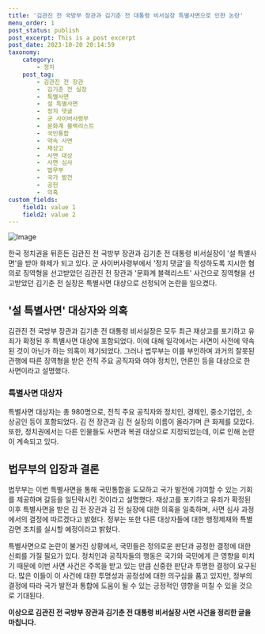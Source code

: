 ```yaml
---
title: '김관진 전 국방부 장관과 김기춘 전 대통령 비서실장 특별사면으로 인한 논란'
menu_order: 1
post_status: publish
post_excerpt: This is a post excerpt
post_date: 2023-10-20 20:14:59
taxonomy:
    category:
        - 정치
    post_tag:
        - 김관진 전 장관
        -  김기춘 전 실장
        -  특별사면
        -  설 특별사면
        -  정치 댓글
        -  군 사이버사령부
        -  문화계 블랙리스트
        -  국민통합
        -  약속 사면
        -  재상고
        -  사면 대상
        -  사면 심사
        -  법무부
        -  국가 발전
        -  공헌
        -  의혹
custom_fields:
    field1: value 1
    field2: value 2
---
```


![Image](https://imgnews.pstatic.net/image/088/2024/02/06/0000861138_001_20240206215201205.jpg?type=w647)


한국 정치권을 뒤흔든 김관진 전 국방부 장관과 김기춘 전 대통령 비서실장이 '설 특별사면'을 받아 화제가 되고 있다. 군 사이버사령부에서 '정치 댓글'을 작성하도록 지시한 혐의로 징역형을 선고받았던 김관진 전 장관과 '문화계 블랙리스트' 사건으로 징역형을 선고받았던 김기춘 전 실장은 특별사면 대상으로 선정되어 논란을 일으켰다.

## '설 특별사면' 대상자와 의혹

김관진 전 국방부 장관과 김기춘 전 대통령 비서실장은 모두 최근 재상고를 포기하고 유죄가 확정된 후 특별사면 대상에 포함되었다. 이에 대해 일각에서는 사면이 사전에 약속된 것이 아닌가 하는 의혹이 제기되었다. 그러나 법무부는 이를 부인하며 과거의 잘못된 관행에 따른 징역형을 받은 전직 주요 공직자와 여야 정치인, 언론인 등을 대상으로 한 사면이라고 설명했다.

### 특별사면 대상자

특별사면 대상자는 총 980명으로, 전직 주요 공직자와 정치인, 경제인, 중소기업인, 소상공인 등이 포함되었다. 김 전 장관과 김 전 실장의 이름이 올라가며 큰 화제를 모았다. 또한, 정치권에서는 다른 인물들도 사면과 복권 대상으로 지정되었는데, 이로 인해 논란이 계속되고 있다.

## 법무부의 입장과 결론

법무부는 이번 특별사면을 통해 국민통합을 도모하고 국가 발전에 기여할 수 있는 기회를 제공하며 갈등을 일단락시킨 것이라고 설명했다. 재상고를 포기하고 유죄가 확정된 이후 특별사면을 받은 김 전 장관과 김 전 실장에 대한 의혹을 일축하며, 사면 심사 과정에서의 결정에 따르겠다고 밝혔다. 정부는 또한 다른 대상자들에 대한 행정제재와 특별감면 조치를 실시할 예정이라고 밝혔다.

특별사면으로 논란이 불거진 상황에서, 국민들은 정의로운 판단과 공정한 결정에 대한 신뢰를 가질 필요가 있다. 정치인과 공직자들의 행동은 국가와 국민에게 큰 영향을 미치기 때문에 이번 사면 사건은 주목을 받고 있는 만큼 신중한 판단과 투명한 결정이 요구된다. 많은 이들이 이 사건에 대한 투명성과 공정성에 대한 의구심을 품고 있지만, 정부의 결정에 따라 국가 발전과 통합에 도움이 될 수 있는 긍정적인 영향을 미칠 수 있을 것으로 기대된다.

**이상으로 김관진 전 국방부 장관과 김기춘 전 대통령 비서실장 사면 사건을 정리한 글을 마칩니다.**
